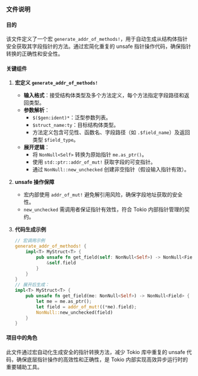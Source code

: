 ### 文件说明

#### 目的
该文件定义了一个宏 `generate_addr_of_methods!`，用于自动生成从结构体指针安全获取其字段指针的方法。通过宏简化重复的 unsafe 指针操作代码，确保指针转换的正确性和安全性。

#### 关键组件
1. **宏定义 `generate_addr_of_methods!`**
   - **输入格式**：接受结构体类型及多个方法定义，每个方法指定字段路径和返回类型。
   - **参数解析**：
     - `$($gen:ident)*`：泛型参数列表。
     - `$struct_name:ty`：目标结构体类型。
     - 方法定义包含可见性、函数名、字段路径（如 `.$field_name`）及返回类型 `$field_type`。
   - **展开逻辑**：
     - 将 `NonNull<Self>` 转换为原始指针 `me.as_ptr()`。
     - 使用 `std::ptr::addr_of_mut!` 获取字段的可变指针。
     - 通过 `NonNull::new_unchecked` 创建非空指针（假设输入指针有效）。

2. **unsafe 操作保障**
   - 宏内部使用 `addr_of_mut!` 避免解引用风险，确保字段地址获取的安全性。
   - `new_unchecked` 需调用者保证指针有效性，符合 Tokio 内部指针管理的契约。

3. **代码生成示例**
   ```rust
   // 宏调用示例
   generate_addr_of_methods! {
       impl<T> MyStruct<T> {
           pub unsafe fn get_field(self: NonNull<Self>) -> NonNull<Field> {
               &self.field
           }
       }
   }
   // 展开后生成：
   impl<T> MyStruct<T> {
       pub unsafe fn get_field(me: NonNull<Self>) -> NonNull<Field> {
           let me = me.as_ptr();
           let field = addr_of_mut!((*me).field);
           NonNull::new_unchecked(field)
       }
   }
   ```

#### 项目中的角色
此文件通过宏自动化生成安全的指针转换方法，减少 Tokio 库中重复的 unsafe 代码，确保底层指针操作的高效性和正确性，是 Tokio 内部实现高效异步运行时的重要辅助工具。
``` 
